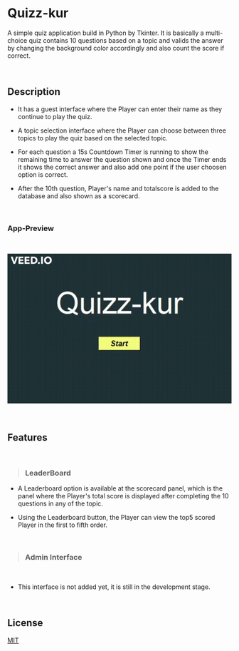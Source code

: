###
# Quizz-kur

A simple quiz application build in Python by Tkinter. It is basically a multi-choice quiz contains 10 questions based on a topic and valids the answer by changing the background color accordingly and also count the score if correct.

<br>

## Description


- It has a guest interface where the Player can enter their name as they continue to play the quiz.

- A topic selection interface where the Player can choose between three topics to play the quiz based on the selected topic.

- For each question a 15s Countdown Timer is running to show the remaining time to answer the question shown and once the Timer ends it shows the correct answer and also add one point if the user choosen option is correct.

- After the 10th question, Player's name and totalscore is added to the database and also shown as a scorecard.

<br>

### App-Preview

<br>

![A sample video of showing how quizz_kur app works and look like.](/Images/preview.gif)

<br>

## Features

<br>

> ### LeaderBoard


- A Leaderboard option is available at the scorecard panel, which is the panel where the Player's total score is displayed after completing the 10 questions in any of the topic.

- Using the Leaderboard button, the Player can view the top5 scored Player in the first to fifth order.

<br>

> ### Admin Interface

<br>

- This interface is not added yet, it is still in the development stage.

<br>

## License
[MIT](https://choosealicense.com/licenses/mit/)